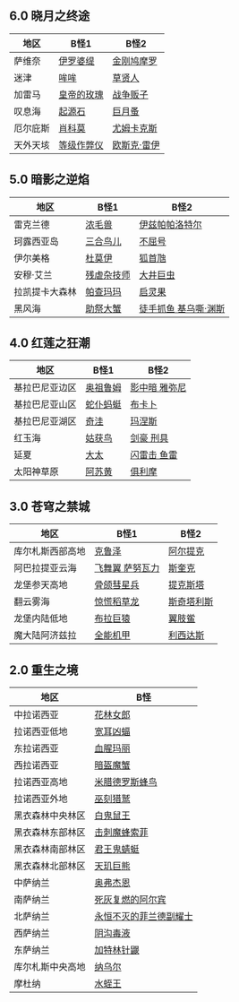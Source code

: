 ## 6.0 晓月之终途

|  地区   | B怪1  |  B怪2  |
|  ----  | ----  | ----  |
| 萨维奈  | [伊罗婆缇](https://cablemonkey.us/huntmap2/maps/Thavnair_-_Iravati.jpg)  | [金刚鸠摩罗](https://cablemonkey.us/huntmap2/maps/Thavnair_-_Vajrakumara.jpg)
| 迷津  | [哞哞](https://cablemonkey.us/huntmap2/maps/Labyrinthos_-_U-u-u-u.jpg) | [草贤人](https://cablemonkey.us/huntmap2/maps/Labyrinthos_-_Green_Archon.jpg) 
| 加雷马  | [皇帝的玫瑰](https://cablemonkey.us/huntmap2/maps/Garlemald_-_Emperors_Rose.jpg)  | [战争贩子](https://cablemonkey.us/huntmap2/maps/Garlemald_-_Warmonger.jpg)
| 叹息海  | [起源石](https://cablemonkey.us/huntmap2/maps/Mare_Lamentorum_-_Genesis_Rock.jpg) | [巨月蚤](https://cablemonkey.us/huntmap2/maps/Mare_Lamentorum_-_Daphnia_Magna.jpg) 
| 厄尔庇斯 | [肖科莫](https://cablemonkey.us/huntmap2/maps/Elpis_-_Shockmaw.jpg)  | [尤姆卡克斯](https://cablemonkey.us/huntmap2/maps/Elpis_-_Yumcax.jpg) 
| 天外天垓 | [等级作弊仪](https://cablemonkey.us/huntmap2/maps/Ultima_Thule_-_Level_Cheater.jpg) | [欧斯克·雷伊](https://cablemonkey.us/huntmap2/maps/Ultima_Thule_-_Oskh_Rhei.jpg)

## 5.0 暗影之逆焰

|  地区   | B怪1  |  B怪2  |
|  ----  | ----  | ----  |
| 雷克兰德 | [浓毛兽](https://cablemonkey.us/huntmap2/maps/Lakeland_-_La_Velue.jpg)  | [伊兹帕帕洛特尔](https://cablemonkey.us/huntmap2/maps/Lakeland_-_Itzpapalotl.jpg)
| 珂露西亚岛 | [三合鸟儿](https://cablemonkey.us/huntmap2/maps/Kholusia_-_Coquecigrue.jpg) | [不屈号](https://cablemonkey.us/huntmap2/maps/Kholusia_-_Indomitable.jpg) 
| 伊尔美格 | [杜莫伊](https://cablemonkey.us/huntmap2/maps/Il_Mheg_-_Domovoi.jpg)  | [狐首虺](https://cablemonkey.us/huntmap2/maps/Il_Mheg_-_Vulpangue.jpg)
| 安穆·艾兰 | [残虐杂技师](https://cablemonkey.us/huntmap2/maps/Amh_Araeng_-_Juggler_Hecatomb.jpg) | [大井巨虫](https://cablemonkey.us/huntmap2/maps/Amh_Araeng_-_Worm_of_the_Well.jpg) 
| 拉凯提卡大森林 | [帕查玛玛](https://cablemonkey.us/huntmap2/maps/The_Raktika_Greatwood_-_Pachamama.jpg) | [启灵果](https://cablemonkey.us/huntmap2/maps/The_Raktika_Greatwood_-_Mindmaker.jpg) 
| 黑风海 | [助祭大蟹](https://cablemonkey.us/huntmap2/maps/The_Tempest_-_Deacon.jpg) | [徒手抓鱼 基乌嘶·渊斯](https://cablemonkey.us/huntmap2/maps/The_Tempest_-_Gilshs_Aath_Swiftclaw.jpg)

## 4.0 红莲之狂潮

|  地区   | B怪1  |  B怪2  |
|  ----  | ----  | ----  |
| 基拉巴尼亚边区 | [奥祖鲁姆](https://cablemonkey.us/huntmap2/maps/The_Fringes_-_Ouzelum.jpg)  | [影中暗 雅弥尼](https://cablemonkey.us/huntmap2/maps/The_Fringes_-_Shadow-dweller_Yamini.jpg)
| 基拉巴尼亚山区 | [蛇仆蚂蜓](https://cablemonkey.us/huntmap2/maps/The_Peaks_-_Gwas-y-neidr.jpg) | [布卡卜](https://cablemonkey.us/huntmap2/maps/The_Peaks_-_Buccaboo.jpg) 
| 基拉巴尼亚湖区 | [奇洼](https://cablemonkey.us/huntmap2/maps/The_Lochs_-_Kiwa.jpg)  | [玛涅斯](https://cablemonkey.us/huntmap2/maps/The_Lochs_-_Manes.jpg)
| 红玉海 | [姑获鸟](https://cablemonkey.us/huntmap2/maps/The_Ruby_Sea_-_Guhuo_Niao.jpg) | [剑豪 刑具](https://cablemonkey.us/huntmap2/maps/The_Ruby_Sea_-_Gauki_Strongblade.jpg) 
| 延夏 | [大太](https://cablemonkey.us/huntmap2/maps/Yanxia_-_Deidar.jpg) | [闪雷击 鱼雷](https://cablemonkey.us/huntmap2/maps/Yanxia_-_Gyorai_Quickstrike.jpg) 
| 太阳神草原 | [阿苏黄](https://cablemonkey.us/huntmap2/maps/The_Azim_Steppe_-_Aswang.jpg) | [俱利摩](https://cablemonkey.us/huntmap2/maps/The_Azim_Steppe_-_Kurma.jpg)

## 3.0 苍穹之禁城

|  地区   | B怪1  |  B怪2  |
|  ----  | ----  | ----  |
| 库尔札斯西部高地 | [克鲁泽](https://cablemonkey.us/huntmap2/maps/The_Fringes_-_Ouzelum.jpg)  | [阿尔提克](https://cablemonkey.us/huntmap2/maps/Coerthas_Western_Highlands_-_Alteci.jpg)
| 阿巴拉提亚云海 | [飞舞翼 萨努瓦力](https://cablemonkey.us/huntmap2/maps/The_Sea_of_Clouds_-_Sanu_Vali_of_Dancing_Wings.jpg) | [斯奎克](https://cablemonkey.us/huntmap2/maps/The_Sea_of_Clouds_-_Squonk.jpg) 
| 龙堡参天高地 | [骨颌彗星兵](https://cablemonkey.us/huntmap2/maps/The_Dravanian_Forelands_-_Gnath_Cometdrone.jpg)  | [提克斯塔](https://cablemonkey.us/huntmap2/maps/The_Dravanian_Forelands_-_Thextera.jpg)
| 翻云雾海 | [惊慌稻草龙](https://cablemonkey.us/huntmap2/maps/The_Churning_Mists_-_The_Scarecrow.jpg) | [斯奇塔利斯](https://cablemonkey.us/huntmap2/maps/The_Churning_Mists_-_Scitalis.jpg) 
| 龙堡内陆低地 | [布拉巨猿](https://cablemonkey.us/huntmap2/maps/The_Dravanian_Hinterlands_-_False_Gigantopithecus.jpg) | [翼肢鲎](https://cablemonkey.us/huntmap2/maps/The_Dravanian_Hinterlands_-_Pterygotus.jpg) 
| 魔大陆阿济兹拉 | [全能机甲](https://cablemonkey.us/huntmap2/maps/Azys_Lla_-_Omni.jpg) | [利西达斯](https://cablemonkey.us/huntmap2/maps/Azys_Lla_-_Lycidas.jpg)

## 2.0 重生之境

|  地区   | B怪  |
|  ----  | ----  |
| 中拉诺西亚 | [花林女郎](https://cablemonkey.us/huntmap2/maps/Middle_La_Noscea_-_Skogs_Fru.jpg) 
| 拉诺西亚低地 | [宽耳凶蝠](https://cablemonkey.us/huntmap2/maps/Lower_La_Noscea_-_Barbastelle.jpg) 
| 东拉诺西亚 | [血腥玛丽](https://cablemonkey.us/huntmap2/maps/Eastern_La_Noscea_-_Bloody_Mary.jpg) 
| 西拉诺西亚 | [暗盔魔蟹](https://cablemonkey.us/huntmap2/maps/Western_La_Noscea_-_Dark_Helmet.jpg) 
| 拉诺西亚高地 | [米腊德罗斯蜂鸟](https://cablemonkey.us/huntmap2/maps/Upper_La_Noscea_-_Myradrosh.jpg) 
| 拉诺西亚外地 | [巫刻猎鹫](https://cablemonkey.us/huntmap2/maps/Outer_La_Noscea_-_Vuokho.jpg) 
| 黑衣森林中央林区 | [白鬼鼠王](https://cablemonkey.us/huntmap2/maps/Central_Shroud_-_White_Joker.jpg) 
| 黑衣森林东部林区 | [击刺魔蜂索菲](https://cablemonkey.us/huntmap2/maps/East_Shroud_-_Stinging_Sophie.jpg) 
| 黑衣森林南部林区 | [君王鬼蜻蜓](https://cablemonkey.us/huntmap2/maps/South_Shroud_-_Monarch_Ogrefly.jpg) 
| 黑衣森林北部林区 | [天玑巨熊](https://cablemonkey.us/huntmap2/maps/North_Shroud_-_Phecda.jpg) 
| 中萨纳兰 | [奥弗杰恩](https://cablemonkey.us/huntmap2/maps/Central_Thanalan_-_Ovjang.jpg) 
| 南萨纳兰 | [死灰复燃的阿尔宾](https://cablemonkey.us/huntmap2/maps/Southern_Thanalan_-_Albin_the_Ashen.jpg) 
| 北萨纳兰 | [永恒不灭的菲兰德副耀士](https://cablemonkey.us/huntmap2/maps/Northern_Thanalan_-_Flame_Sergeant_Dalvag.jpg) 
| 西萨纳兰 | [阴沟毒液](https://cablemonkey.us/huntmap2/maps/Western_Thanalan_-_Sewer_Syrup.jpg) 
| 东萨纳兰 | [加特林针鼹](https://cablemonkey.us/huntmap2/maps/Eastern_Thanalan_-_Gatling.jpg) 
| 库尔札斯中央高地 | [纳乌尔](https://cablemonkey.us/huntmap2/maps/Coerthas_Central_Highlands_-_Naul.jpg) 
| 摩杜纳 | [水蛭王](https://cablemonkey.us/huntmap2/maps/Mor_Dhona_-_Leech_King.jpg) 
